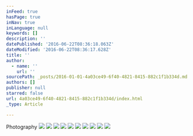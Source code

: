 ```yaml
---
inFeed: true
hasPage: true
inNav: true
inLanguage: null
keywords: []
description: ''
datePublished: '2016-06-22T08:36:18.063Z'
dateModified: '2016-06-22T08:36:17.628Z'
title: ''
author:
  - name: ''
    url: ''
sourcePath: _posts/2016-01-01-4a03ce49-6f40-4821-8415-882c1f1b334d.md
authors: []
publisher: null
starred: false
url: 4a03ce49-6f40-4821-8415-882c1f1b334d/index.html
_type: Article

---
```

Photography
![](https://s3-us-west-2.amazonaws.com/the-grid-img/p/5d3c316eef7a9a8da40320400c3b7b2a8f767d0c.jpg)
![](https://s3-us-west-2.amazonaws.com/the-grid-img/p/c8fccca9f2129abf23c58792c4135fe1e9e0e51d.jpg)
![](https://s3-us-west-2.amazonaws.com/the-grid-img/p/0a9b2edeb631dadf42374a022ca889fa18bc842f.jpg)
![](https://s3-us-west-2.amazonaws.com/the-grid-img/p/bc5ece52e273712bd83f2fd2d445f2130d472bfc.jpg)
![](https://s3-us-west-2.amazonaws.com/the-grid-img/p/8081d3eb5007915e0837f00fa50103a513314d67.jpg)
![](https://s3-us-west-2.amazonaws.com/the-grid-img/p/b4d33f9eb8738977da51191595563448a2966ddd.jpg)
![](https://s3-us-west-2.amazonaws.com/the-grid-img/p/8e1cd129eb830e0fdeface5b6277c7c7bb15bfba.jpg)
![](https://s3-us-west-2.amazonaws.com/the-grid-img/p/9dd555375b11fae927b25eee6d5d8fc7dd1489c1.jpg)
![](https://s3-us-west-2.amazonaws.com/the-grid-img/p/f29a0b29ace1c63a4451530e6dc3459f71b0f584.jpg)
![](https://s3-us-west-2.amazonaws.com/the-grid-img/p/928531a005d71f009621389fbff3d210e0718e1a.jpg)